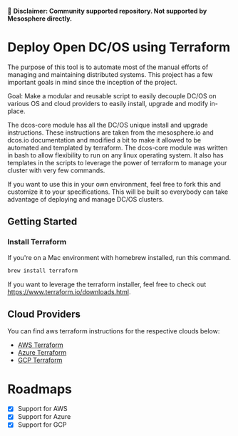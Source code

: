 &#x1F4D9; **Disclaimer: Community supported repository. Not supported by Mesosphere directly.**

# Deploy Open DC/OS using Terraform

The purpose of this tool is to automate most of the manual efforts of managing and maintaining distributed systems. This project has a few important goals in mind since the inception of the project.

Goal: Make a modular and reusable script to easily decouple DC/OS on various OS and cloud providers to easily install, upgrade and modify in-place.

The dcos-core module has all the DC/OS unique install and upgrade instructions. These instructions are taken from the mesosphere.io and dcos.io documentation and modified a bit to make it allowed to be automated and templated by terraform. The dcos-core module was written in bash to allow flexibility to run on any linux operating system. It also has templates in the scripts to leverage the power of terraform to manage your cluster with very few commands.

If you want to use this in your own environment, feel free to fork this and customize it to your specifications. This will be built so everybody can take advantage of deploying and manage DC/OS clusters.

## Getting Started

### Install Terraform

If you're on a Mac environment with homebrew installed, run this command.

```bash
brew install terraform
```

If you want to leverage the terraform installer, feel free to check out https://www.terraform.io/downloads.html.

## Cloud Providers

You can find aws terraform instructions for the respective clouds below:

 - [AWS Terraform](./aws/README.md)
 - [Azure Terraform](./azure/README.md)
 - [GCP Terraform](./gcp/README.md)

# Roadmaps

  - [X] Support for AWS
  - [X] Support for Azure
  - [X] Support for GCP
